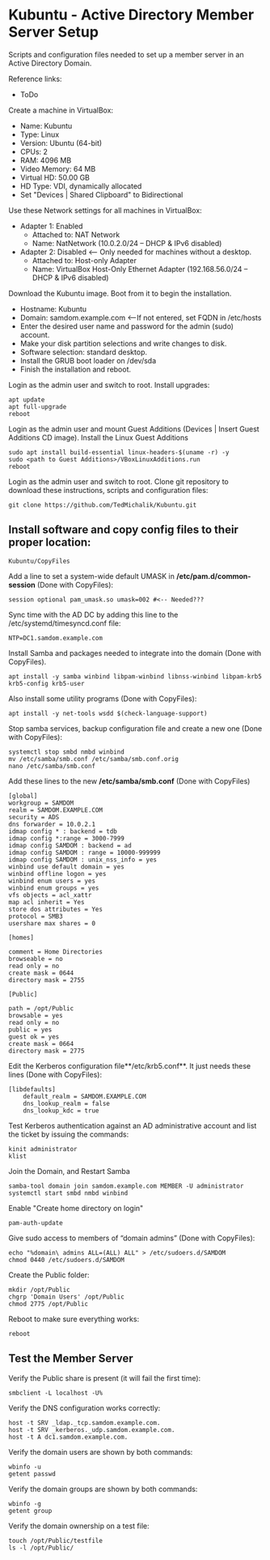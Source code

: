 # Kubuntu - Active Directory Member Server Setup
Scripts and configuration files needed to set up a member server in an Active Directory Domain.

Reference links:

* ToDo

Create a machine in VirtualBox:

* Name: Kubuntu
* Type: Linux
* Version: Ubuntu (64-bit)
* CPUs: 2
* RAM: 4096 MB
* Video Memory: 64 MB
* Virtual HD: 50.00 GB
* HD Type: VDI, dynamically allocated
* Set "Devices | Shared Clipboard" to Bidirectional

Use these Network settings for all machines in VirtualBox:

* Adapter 1: Enabled
  * Attached to: NAT Network
  * Name: NatNetwork  (10.0.2.0/24 – DHCP & IPv6 disabled)
* Adapter 2: Disabled  <-- Only needed for machines without a desktop.
  * Attached to: Host-only Adapter
  * Name: VirtualBox Host-Only Ethernet Adapter (192.168.56.0/24 – DHCP & IPv6 disabled)

Download the Kubuntu image. Boot from it to begin the installation.

* Hostname: Kubuntu
* Domain: samdom.example.com  <--If not entered, set FQDN in /etc/hosts
* Enter the desired user name and password for the admin (sudo) account.
* Make your disk partition selections and write changes to disk.
* Software selection: standard desktop.
* Install the GRUB boot loader on /dev/sda
* Finish the installation and reboot.

Login as the admin user and switch to root.
Install upgrades:
```
apt update
apt full-upgrade
reboot
```
Login as the admin user and mount Guest Additions (Devices | Insert Guest Additions CD image).
Install the Linux Guest Additions
```
sudo apt install build-essential linux-headers-$(uname -r) -y
sudo <path to Guest Additions>/VBoxLinuxAdditions.run
reboot
```
Login as the admin user and switch to root.
Clone git repository to download these instructions, scripts and configuration files:
```
git clone https://github.com/TedMichalik/Kubuntu.git
```
## Install software and copy config files to their proper location:
```
Kubuntu/CopyFiles
```
Add a line to set a system-wide default UMASK in **/etc/pam.d/common-session** (Done with CopyFiles):
```
session optional pam_umask.so umask=002 #<-- Needed???
```
Sync time with the AD DC by adding this line to the /etc/systemd/timesyncd.conf file:
```
NTP=DC1.samdom.example.com
```
Install Samba and packages needed to integrate into the domain (Done with CopyFiles).
```
apt install -y samba winbind libpam-winbind libnss-winbind libpam-krb5 krb5-config krb5-user
```
Also install some utility programs (Done with CopyFiles):
```
apt install -y net-tools wsdd $(check-language-support)
```
Stop samba services, backup configuration file and create a new one (Done with CopyFiles):
```
systemctl stop smbd nmbd winbind
mv /etc/samba/smb.conf /etc/samba/smb.conf.orig
nano /etc/samba/smb.conf
```
Add these lines to the new **/etc/samba/smb.conf** (Done with CopyFiles)
```
[global]
workgroup = SAMDOM
realm = SAMDOM.EXAMPLE.COM
security = ADS
dns forwarder = 10.0.2.1
idmap config * : backend = tdb
idmap config *:range = 3000-7999
idmap config SAMDOM : backend = ad
idmap config SAMDOM : range = 10000-999999
idmap config SAMDOM : unix_nss_info = yes
winbind use default domain = yes
winbind offline logon = yes
winbind enum users = yes
winbind enum groups = yes
vfs objects = acl_xattr
map acl inherit = Yes
store dos attributes = Yes
protocol = SMB3
usershare max shares = 0 

[homes]

comment = Home Directories
browseable = no
read only = no
create mask = 0644
directory mask = 2755

[Public]

path = /opt/Public
browsable = yes
read only = no
public = yes
guest ok = yes
create mask = 0664
directory mask = 2775
```
Edit the Kerberos configuration file**/etc/krb5.conf**. It just needs these lines (Done with CopyFiles):
```
[libdefaults]
    default_realm = SAMDOM.EXAMPLE.COM
    dns_lookup_realm = false
    dns_lookup_kdc = true
```
Test Kerberos authentication against an AD administrative account and list the ticket by issuing the commands:
```
kinit administrator
klist
```
Join the Domain, and Restart Samba
```
samba-tool domain join samdom.example.com MEMBER -U administrator
systemctl start smbd nmbd winbind
```
Enable "Create home directory on login"
```
pam-auth-update
```
Give sudo access to members of “domain admins” (Done with CopyFiles):
```
echo "%domain\ admins ALL=(ALL) ALL" > /etc/sudoers.d/SAMDOM
chmod 0440 /etc/sudoers.d/SAMDOM
```
Create the Public folder:
```
mkdir /opt/Public
chgrp 'Domain Users' /opt/Public
chmod 2775 /opt/Public
```
Reboot to make sure everything works:
```
reboot
```
## Test the Member Server
Verify the Public share is present (it will fail the first time):
```
smbclient -L localhost -U%
```
Verify the DNS configuration works correctly:
```
host -t SRV _ldap._tcp.samdom.example.com.
host -t SRV _kerberos._udp.samdom.example.com.
host -t A dc1.samdom.example.com.
```
Verify the domain users are shown by both commands:
```
wbinfo -u
getent passwd
```
Verify the domain groups are shown by both commands:
```
wbinfo -g
getent group
```
Verify the domain ownership on a test file:
```
touch /opt/Public/testfile
ls -l /opt/Public/
```
